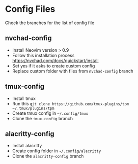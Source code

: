 # Config Files

Check the branches for the list of config file

## nvchad-config

- Install Neovim version > 0.9
- Follow this installation process https://nvchad.com/docs/quickstart/install
- Set yes if it asks to create custom config
- Replace custom folder with files from `nvchad-config` branch

## tmux-config

- Install tmux
- Run this `git clone https://github.com/tmux-plugins/tpm ~/.tmux/plugins/tpm`
- Create tmux config in `~/.config/tmux`
- Clone the `tmux-config` branch

## alacritty-config

- Install alacritty
- Create config folder in `~/.config/alacritty`
- Clone the `alacritty-config` branch
